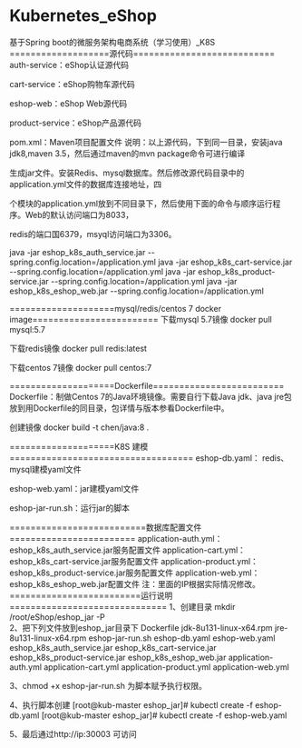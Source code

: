 # Kubernetes_eShop
基于Spring boot的微服务架构电商系统（学习使用）_K8S
===================源代码===========================
auth-service：eShop认证源代码

cart-service：eShop购物车源代码

eshop-web：eShop Web源代码

product-service：eShop产品源代码

pom.xml：Maven项目配置文件
  说明：以上源代码，下到同一目录，安装java jdk8,maven 3.5，然后通过maven的mvn package命令可进行编译
  
生成jar文件。安装Redis、mysql数据库。然后修改源代码目录中的application.yml文件的数据库连接地址，四

个模块的application.yml放到不同目录下，然后使用下面的命令与顺序运行程序。Web的默认访问端口为8033，

redis的端口国6379，msyql访问端口为3306。

java -jar eshop_k8s_auth_service.jar --spring.config.location=<path>/application.yml
java -jar eshop_k8s_cart-service.jar --spring.config.location=<path>/application.yml
java -jar eshop_k8s_product-service.jar --spring.config.location=<path>/application.yml
java -jar eshop_k8s_eshop_web.jar  --spring.config.location=<path>/application.yml

====================mysql/redis/centos 7 docker image========================
下载mysql 5.7镜像
docker pull mysql:5.7

下载redis镜像
docker pull redis:latest

下载centos 7镜像
docker pull centos:7

  
====================Dockerfile=========================
Dockerfile：制做Centos 7的Java环境镜像。需要自行下载Java jdk、java jre包放到用Dockerfile的同目录，包详情与版本参看Dockerfile中。

创建镜像
docker build -t chen/java:8 .

====================K8S 建模===================================
eshop-db.yaml： redis、mysql建模yaml文件

eshop-web.yaml：jar建模yaml文件

eshop-jar-run.sh：运行jar的脚本

==========================数据库配置文件========================
application-auth.yml：eshop_k8s_auth_service.jar服务配置文件
application-cart.yml：eshop_k8s_cart-service.jar服务配置文件
application-product.yml：eshop_k8s_product-service.jar服务配置文件
application-web.yml：eshop_k8s_eshop_web.jar配置文件
注：里面的IP根据实际情况修改。
=========================运行说明==============================
1、创建目录  mkdir /root/eShop/eshop_jar  -P  
2、把下列文件放到eshop_jar目录下
Dockerfile
jdk-8u131-linux-x64.rpm
jre-8u131-linux-x64.rpm
eshop-jar-run.sh
eshop-db.yaml
eshop-web.yaml 
eshop_k8s_auth_service.jar
eshop_k8s_cart-service.jar
eshop_k8s_product-service.jar
eshop_k8s_eshop_web.jar
application-auth.yml
application-cart.yml
application-product.yml
application-web.yml

3、chmod +x eshop-jar-run.sh 为脚本赋予执行权限。

4、执行脚本创建
[root@kub-master eshop_jar]# kubectl create -f eshop-db.yaml
[root@kub-master eshop_jar]# kubectl create -f eshop-web.yaml 

5、最后通过http://ip:30003 可访问



